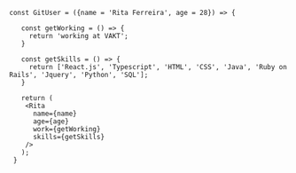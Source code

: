 ``` 
const GitUser = ({name = 'Rita Ferreira', age = 28}) => {
   
   const getWorking = () => {
     return 'working at VAKT';
   }
   
   const getSkills = () => {
     return ['React.js', 'Typescript', 'HTML', 'CSS', 'Java', 'Ruby on Rails', 'Jquery', 'Python', 'SQL'];
   }
   
   return (
    <Rita
      name={name}
      age={age}
      work={getWorking}
      skills={getSkills}
    />
   );
 }
 ```


<!--
**ritchaves/ritchaves** is a ✨ _special_ ✨ repository because its `README.md` (this file) appears on your GitHub profile.

Here are some ideas to get you started:

- 🔭 I’m currently working on ...
- 🌱 I’m currently learning ...
- 👯 I’m looking to collaborate on ...
- 🤔 I’m looking for help with ...
- 💬 Ask me about ...
- 📫 How to reach me: ...
- 😄 Pronouns: ...
- ⚡ Fun fact: ...
-->

